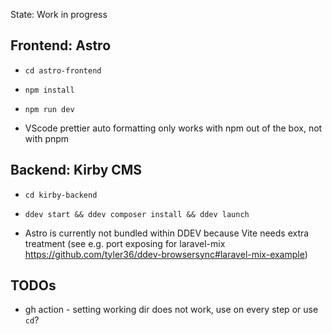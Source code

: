 State: Work in progress

## Frontend: Astro

- `cd astro-frontend`
- `npm install`
- `npm run dev`

- VScode prettier auto formatting only works with npm out of the box, not with pnpm

## Backend: Kirby CMS

- `cd kirby-backend`
- `ddev start && ddev composer install && ddev launch`

- Astro is currently not bundled within DDEV because Vite needs extra treatment (see e.g. port exposing for laravel-mix https://github.com/tyler36/ddev-browsersync#laravel-mix-example)

## TODOs

- gh action - setting working dir does not work, use on every step or use `cd`?